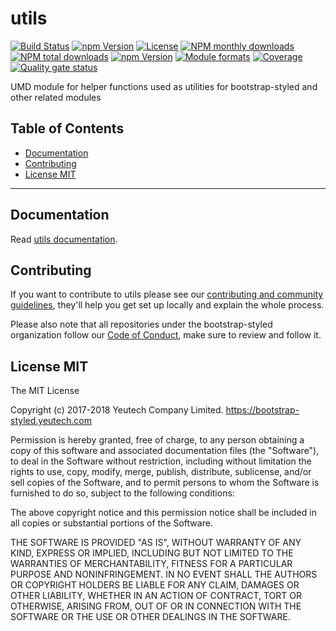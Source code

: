 # utils

[![Build Status](https://travis-ci.org/@bootstrap-styled/utils.svg?branch=master)](https://travis-ci.org/@bootstrap-styled/utils) [![npm Version](https://img.shields.io/npm/v/@bootstrap-styled/utils.svg?style=flat)](https://www.npmjs.com/package/@bootstrap-styled/utils) [![License](https://img.shields.io/npm/l/@bootstrap-styled/utils.svg?style=flat)](https://www.npmjs.com/package/@bootstrap-styled/utils) [![NPM monthly downloads](https://img.shields.io/npm/dm/@bootstrap-styled/utils.svg?style=flat)](https://npmjs.org/package/@bootstrap-styled/utils) [![NPM total downloads](https://img.shields.io/npm/dt/@bootstrap-styled/utils.svg?style=flat)](https://npmjs.org/package/@bootstrap-styled/utils) [![npm Version](https://img.shields.io/node/v/@bootstrap-styled/utils.svg?style=flat)](https://www.npmjs.com/package/@bootstrap-styled/utils) [![Module formats](https://img.shields.io/badge/module%20formats-umd%2C%20cjs%2C%20esm-green.svg?style=flat)](https://www.npmjs.com/package/@bootstrap-styled/utils)
[![Coverage](https://sonarcloud.io/api/project_badges/measure?project=com.github.bootstrap-styled.utils&metric=coverage)](https://sonarcloud.io/api/project_badges/measure?project=com.github.bootstrap-styled.utils&metric=coverage) [![Quality gate status](https://sonarcloud.io/api/project_badges/measure?project=com.github.bootstrap-styled.utils&metric=alert_status)](https://sonarcloud.io/api/project_badges/measure?project=com.github.bootstrap-styled.utils&metric=alert_status)

UMD module for helper functions used as utilities for bootstrap-styled and other related modules


## Table of Contents

  - [Documentation](#documentation)
  - [Contributing](#contributing)
  - [License MIT](#license-mit)

---

## Documentation

Read [utils documentation](https://bootstrap-styled.github.io/utils).


## Contributing

If you want to contribute to utils please see our [contributing and community guidelines](https://github.com/bootstrap-styled/utils/blob/master/CONTRIBUTING.md), they\'ll help you get set up locally and explain the whole process.

Please also note that all repositories under the bootstrap-styled organization follow our [Code of Conduct](https://github.com/bootstrap-styled/utils/blob/master/CODE_OF_CONDUCT.md), make sure to review and follow it.

## License MIT

The MIT License

Copyright (c) 2017-2018 Yeutech Company Limited. https://bootstrap-styled.yeutech.com

Permission is hereby granted, free of charge, to any person obtaining a copy
of this software and associated documentation files (the "Software"), to deal
in the Software without restriction, including without limitation the rights
to use, copy, modify, merge, publish, distribute, sublicense, and/or sell
copies of the Software, and to permit persons to whom the Software is
furnished to do so, subject to the following conditions:

The above copyright notice and this permission notice shall be included in
all copies or substantial portions of the Software.

THE SOFTWARE IS PROVIDED "AS IS", WITHOUT WARRANTY OF ANY KIND, EXPRESS OR
IMPLIED, INCLUDING BUT NOT LIMITED TO THE WARRANTIES OF MERCHANTABILITY,
FITNESS FOR A PARTICULAR PURPOSE AND NONINFRINGEMENT. IN NO EVENT SHALL THE
AUTHORS OR COPYRIGHT HOLDERS BE LIABLE FOR ANY CLAIM, DAMAGES OR OTHER
LIABILITY, WHETHER IN AN ACTION OF CONTRACT, TORT OR OTHERWISE, ARISING FROM,
OUT OF OR IN CONNECTION WITH THE SOFTWARE OR THE USE OR OTHER DEALINGS IN
THE SOFTWARE.

